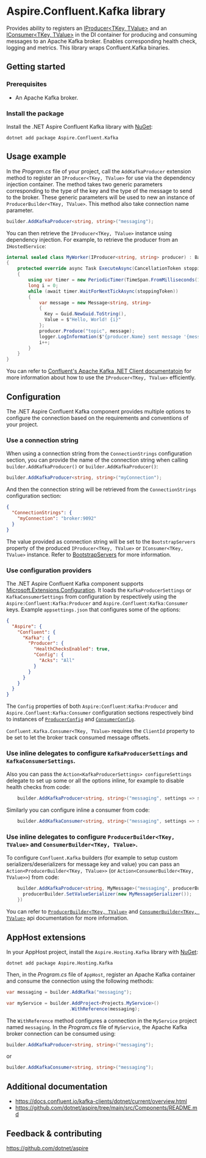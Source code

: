 # Aspire.Confluent.Kafka library

Provides ability to registers an [IProducer<TKey, TValue>](https://docs.confluent.io/platform/current/clients/confluent-kafka-dotnet/_site/api/Confluent.Kafka.IProducer-2.html) and an [IConsumer<TKey, TValue>](https://docs.confluent.io/platform/current/clients/confluent-kafka-dotnet/_site/api/Confluent.Kafka.IConsumer-2.html) in the DI container for producing and consuming messages to an Apache Kafka broker. Enables corresponding health check, logging and metrics.
This library wraps Confluent.Kafka binaries.

## Getting started

### Prerequisites

- An Apache Kafka broker.

### Install the package

Install the .NET Aspire Confluent Kafka library with [NuGet](https://www.nuget.org):

```dotnetcli
dotnet add package Aspire.Confluent.Kafka
```

## Usage example

In the _Program.cs_ file of your project, call the `AddKafkaProducer` extension method to register an `IProducer<TKey, TValue>` for use via the dependency injection container. The method takes two generic parameters corresponding to the type of the key and the type of the message to send to the broker. These generic parameters will be used to new an instance of `ProducerBuilder<TKey, TValue>`. This method also take connection name parameter.

```csharp
builder.AddKafkaProducer<string, string>("messaging");
```

You can then retrieve the `IProducer<TKey, TValue>` instance using dependency injection. For example, to retrieve the producer from an `IHostedService`:

```csharp
internal sealed class MyWorker(IProducer<string, string> producer) : BackgroundService
{
    protected override async Task ExecuteAsync(CancellationToken stoppingToken)
    {
        using var timer = new PeriodicTimer(TimeSpan.FromMilliseconds(10));
        long i = 0;
        while (await timer.WaitForNextTickAsync(stoppingToken))
        {
            var message = new Message<string, string>
            {
              Key = Guid.NewGuid.ToString(),
              Value = $"Hello, World! {i}"
            };
            producer.Produce("topic", message);
            logger.LogInformation($"{producer.Name} sent message '{message.Value}'");
            i++;
        }
    }
}
```

You can refer to [Confluent's Apache Kafka .NET Client documentatoin](https://docs.confluent.io/kafka-clients/dotnet/current/overview.html) for more information about how to use the `IProducer<TKey, TValue>` efficiently.

## Configuration

The .NET Aspire Confluent Kafka component provides multiple options to configure the connection based on the requirements and conventions of your project.

### Use a connection string

When using a connection string from the `ConnectionStrings` configuration section, you can provide the name of the connection string when calling `builder.AddKafkaProducer()` or `builder.AddKafkaProducer()`:

```csharp
builder.AddKafkaProducer<string, string>("myConnection");
```

And then the connection string will be retrieved from the `ConnectionStrings` configuration section:

```json
{
  "ConnectionStrings": {
    "myConnection": "broker:9092"
  }
}
```

The value provided as connection string will be set to the `BootstrapServers`  property of the produced `IProducer<TKey, TValue>` or `IConsumer<TKey, TValue>` instance. Refer to [BootstrapServers](https://docs.confluent.io/platform/current/clients/confluent-kafka-dotnet/_site/api/Confluent.Kafka.ClientConfig.html#Confluent_Kafka_ClientConfig_BootstrapServers) for more information.

### Use configuration providers

The .NET Aspire Confluent Kafka component supports [Microsoft.Extensions.Configuration](https://learn.microsoft.com/dotnet/api/microsoft.extensions.configuration). It loads the `KafkaProducerSettings` or `KafkaConsumerSettings` from configuration by respectively using the `Aspire:Confluent:Kafka:Producer` and `Aspire.Confluent:Kafka:Consumer` keys. Example `appsettings.json` that configures some of the options:

```json
{
  "Aspire": {
    "Confluent": {
      "Kafka": {
        "Producer": {
          "HealthChecksEnabled": true,
          "Config": {
            "Acks": "All"
          }
        }
      }
    }
  }
}
```

The `Config` properties of both  `Aspire:Confluent:Kafka:Producer` and `Aspire.Confluent:Kafka:Consumer` configuration sections respectively bind to instances of [`ProducerConfig`](https://docs.confluent.io/platform/current/clients/confluent-kafka-dotnet/_site/api/Confluent.Kafka.ProducerConfig.html) and [`ConsumerConfig`](https://docs.confluent.io/platform/current/clients/confluent-kafka-dotnet/_site/api/Confluent.Kafka.ConsumerConfig.html).

`Confluent.Kafka.Consumer<TKey, TValue>` requires the `ClientId` property to be set to let the broker track consumed message offsets.

### Use inline delegates to configure `KafkaProducerSettings` and `KafkaConsumerSettings`.

Also you can pass the `Action<KafkaProducerSettings> configureSettings` delegate to set up some or all the options inline, for example to disable health checks from code:

```csharp
    builder.AddKafkaProducer<string, string>("messaging", settings => settings.HealthChecksEnabled = false);
```

Similarly you can configure inline a consumer from code:
```c#
    builder.AddKafkaConsumer<string, string>("messaging", settings => settings.HealthChecksEnabled = false);
```

### Use inline delegates to configure `ProducerBuilder<TKey, TValue>` and `ConsumerBuilder<TKey, TValue>`.

To configure `Confluent.Kafka` builders (for example to setup custom serializers/deserializers for message key and value) you can pass an `Action<ProducerBuilder<TKey, TValue>>` (or `Action<ConsumerBuilder<TKey, TValue>>`) from code:
```c#
    builder.AddKafkaProducer<string, MyMessage>("messaging", producerBuilder => {
      producerBuilder.SetValueSerializer(new MyMessageSerializer());
    })
```

You can refer to [`ProducerBuilder<TKey, TValue>`](https://docs.confluent.io/platform/current/clients/confluent-kafka-dotnet/_site/api/Confluent.Kafka.ProducerBuilder-2.html) and [`ConsumerBuilder<TKey, TValue>`](https://docs.confluent.io/platform/current/clients/confluent-kafka-dotnet/_site/api/Confluent.Kafka.ConsumerBuilder-2.html) api documentation for more information.

## AppHost extensions

In your AppHost project, install the `Aspire.Hosting.Kafka` library with [NuGet](https://www.nuget.org):

```dotnetcli
dotnet add package Aspire.Hosting.Kafka
```

Then, in the _Program.cs_ file of `AppHost`, register an Apache Kafka container and consume the connection using the following methods:

```csharp
var messaging = builder.AddKafka("messaging");

var myService = builder.AddProject<Projects.MyService>()
                       .WithReference(messaging);
```

The `WithReference` method configures a connection in the `MyService` project named `messaging`. In the _Program.cs_ file of `MyService`, the Apache Kafka broker connection can be consumed using:

```csharp
builder.AddKafkaProducer<string, string>("messaging");
```

or

```csharp
builder.AddKafkaConsumer<string, string>("messaging");
```

## Additional documentation

* https://docs.confluent.io/kafka-clients/dotnet/current/overview.html
* https://github.com/dotnet/aspire/tree/main/src/Components/README.md

## Feedback & contributing

https://github.com/dotnet/aspire

